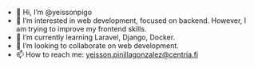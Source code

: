 - 👋 Hi, I’m @yeissonpigo
- 👀 I’m interested in web development, focused on backend. However, I am trying to improve my frontend skills.
- 🌱 I’m currently learning Laravel, Django, Docker.
- 💞️ I’m looking to collaborate on web development.
- 📫 How to reach me: yeisson.pinillagonzalez@centria.fi

<!---
yeissonpigo/yeissonpigo is a ✨ special ✨ repository because its `README.md` (this file) appears on your GitHub profile.
You can click the Preview link to take a look at your changes.
--->
